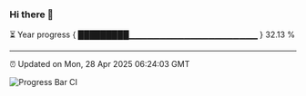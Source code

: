 ### Hi there 👋

⏳ Year progress { █████████▁▁▁▁▁▁▁▁▁▁▁▁▁▁▁▁▁▁▁▁▁ } 32.13 %

---

⏰ Updated on Mon, 28 Apr 2025 06:24:03 GMT

![Progress Bar CI](https://github.com/Shyam-Makwana/GitHub-Actions-Demo/workflows/Progress%20Bar%20CI/badge.svg)
